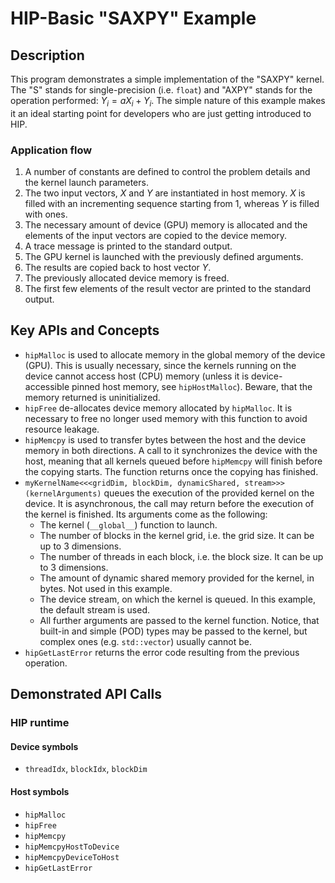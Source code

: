# HIP-Basic "SAXPY" Example

## Description
This program demonstrates a simple implementation of the "SAXPY" kernel. The "S" stands for single-precision (i.e. `float`) and "AXPY" stands for the operation performed: $Y_i=aX_i+Y_i$. The simple nature of this example makes it an ideal starting point for developers who are just getting introduced to HIP.

### Application flow 
1. A number of constants are defined to control the problem details and the kernel launch parameters.
2. The two input vectors, $X$ and $Y$ are instantiated in host memory. $X$ is filled with an incrementing sequence starting from 1, whereas $Y$ is filled with ones.
3. The necessary amount of device (GPU) memory is allocated and the elements of the input vectors are copied to the device memory.
4. A trace message is printed to the standard output.
5. The GPU kernel is launched with the previously defined arguments.
6. The results are copied back to host vector $Y$.
7. The previously allocated device memory is freed.
8. The first few elements of the result vector are printed to the standard output.

## Key APIs and Concepts
- `hipMalloc` is used to allocate memory in the global memory of the device (GPU). This is usually necessary, since the kernels running on the device cannot access host (CPU) memory (unless it is device-accessible pinned host memory, see `hipHostMalloc`). Beware, that the memory returned is uninitialized.
- `hipFree` de-allocates device memory allocated by `hipMalloc`. It is necessary to free no longer used memory with this function to avoid resource leakage.
- `hipMemcpy` is used to transfer bytes between the host and the device memory in both directions. A call to it synchronizes the device with the host, meaning that all kernels queued before `hipMemcpy` will finish before the copying starts. The function returns once the copying has finished.
- `myKernelName<<<gridDim, blockDim, dynamicShared, stream>>>(kernelArguments)` queues the execution of the provided kernel on the device. It is asynchronous, the call may return before the execution of the kernel is finished. Its arguments come as the following:
    - The kernel (`__global__`) function to launch.
    - The number of blocks in the kernel grid, i.e. the grid size. It can be up to 3 dimensions.
    - The number of threads in each block, i.e. the block size. It can be up to 3 dimensions.
    - The amount of dynamic shared memory provided for the kernel, in bytes. Not used in this example.
    - The device stream, on which the kernel is queued. In this example, the default stream is used.
    - All further arguments are passed to the kernel function. Notice, that built-in and simple (POD) types may be passed to the kernel, but complex ones (e.g. `std::vector`) usually cannot be.
- `hipGetLastError` returns the error code resulting from the previous operation.

## Demonstrated API Calls
### HIP runtime
#### Device symbols
- `threadIdx`, `blockIdx`, `blockDim`

#### Host symbols
- `hipMalloc`
- `hipFree`
- `hipMemcpy`
- `hipMemcpyHostToDevice`
- `hipMemcpyDeviceToHost`
- `hipGetLastError`
